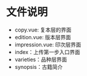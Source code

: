 # 文件说明

- copy.vue: 复本层的界面
- edition.vue: 版本层界面
- impression.vue: 印次层界面
- index：上传第一步入口界面
- varieties：品种层界面
- synopsis：古籍简介


